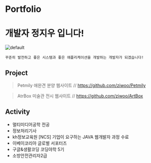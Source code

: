 # Portfolio

#  개발자 정지우 입니다!

![default](https://user-images.githubusercontent.com/45416751/49363568-56fbe700-f725-11e8-99cc-9672d27333ad.jpg)

``` 
꾸준히 발전하고 좋은 시스템과 좋은 애플리케이션을 개발하는 개발자가 되겠습니다!
```
## Project

> Petmily 애완견 분양 웹사이트 // https://github.com/ziwoo/Petmily

> AtrBox 미술관 전시 웹사이트 // https://github.com/ziwoo/ArtBox

## Activity
* 멀티미디어공학 전공
* 정보처리기사
* kh정보교육원 [NCS] 기업이 요구하는 JAVA 웹개발자 과정 수료
* 이베이코리아 글로벌 서포터즈
* 구글&생활코딩 코딩야학 5기
* 소방안전관리자2급 
